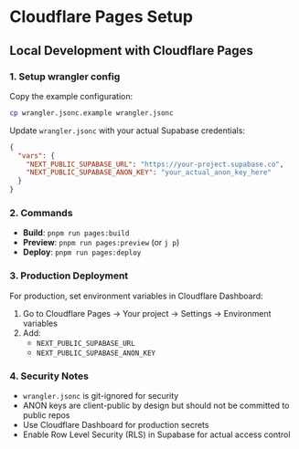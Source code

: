 # Cloudflare Pages Setup

## Local Development with Cloudflare Pages

### 1. Setup wrangler config

Copy the example configuration:
```bash
cp wrangler.jsonc.example wrangler.jsonc
```

Update `wrangler.jsonc` with your actual Supabase credentials:
```json
{
  "vars": {
    "NEXT_PUBLIC_SUPABASE_URL": "https://your-project.supabase.co",
    "NEXT_PUBLIC_SUPABASE_ANON_KEY": "your_actual_anon_key_here"
  }
}
```

### 2. Commands

- **Build**: `pnpm run pages:build`
- **Preview**: `pnpm run pages:preview` (or `j p`)
- **Deploy**: `pnpm run pages:deploy`

### 3. Production Deployment

For production, set environment variables in Cloudflare Dashboard:
1. Go to Cloudflare Pages → Your project → Settings → Environment variables
2. Add:
   - `NEXT_PUBLIC_SUPABASE_URL`
   - `NEXT_PUBLIC_SUPABASE_ANON_KEY`

### 4. Security Notes

- `wrangler.jsonc` is git-ignored for security
- ANON keys are client-public by design but should not be committed to public repos
- Use Cloudflare Dashboard for production secrets
- Enable Row Level Security (RLS) in Supabase for actual access control
